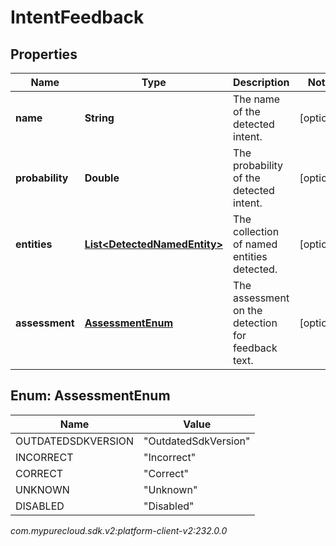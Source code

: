 # IntentFeedback


## Properties

| Name | Type | Description | Notes |
| ------------ | ------------- | ------------- | ------------- |
| **name** | **String** | The name of the detected intent. |  [optional] |
| **probability** | **Double** | The probability of the detected intent. |  [optional] |
| **entities** | [**List&lt;DetectedNamedEntity&gt;**](DetectedNamedEntity) | The collection of named entities detected. |  [optional] |
| **assessment** | [**AssessmentEnum**](#Enum--AssessmentEnum) | The assessment on the detection for feedback text. |  [optional] |


## Enum: AssessmentEnum

| Name | Value |
| ---- | ----- |
| OUTDATEDSDKVERSION | &quot;OutdatedSdkVersion&quot; | 
| INCORRECT | &quot;Incorrect&quot; | 
| CORRECT | &quot;Correct&quot; | 
| UNKNOWN | &quot;Unknown&quot; | 
| DISABLED | &quot;Disabled&quot; | 




_com.mypurecloud.sdk.v2:platform-client-v2:232.0.0_
